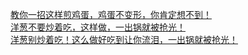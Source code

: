   
[教你一招这样煎鸡蛋，鸡蛋不变形，你肯定想不到！](http://www.dianyue.me/archives/314/1ojekb07km8yd3ls/)  
[洋葱不要炒着吃，这样做，一出锅就被抢光！](http://www.dianyue.me/archives/885/kzvs04xnla29s3rm/)  
[洋葱别炒着吃！这么做好吃到让你流泪，一出锅就被抢光！](http://www.dianyue.me/archives/766/qe50jcgplch76yss/)